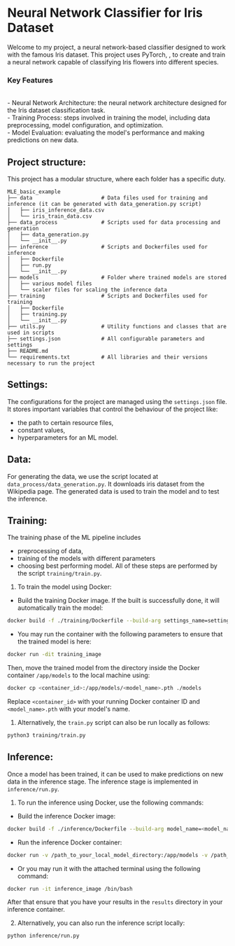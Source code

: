 # Neural Network Classifier for Iris Dataset
Welcome to my project, a neural network-based classifier designed to work with the famous Iris dataset. This project uses PyTorch, , to create and train a neural network capable of classifying Iris flowers into different species. 

### Key Features
<br>
 - Neural Network Architecture: the neural network architecture designed for the Iris dataset classification task.
<br>
 - Training Process: steps involved in training the model, including data preprocessing, model configuration, and optimization.
<br>
 - Model Evaluation: evaluating the model's performance and making predictions on new data.


## Project structure:

This project has a modular structure, where each folder has a specific duty.

```
MLE_basic_example
├── data                      # Data files used for training and inference (it can be generated with data_generation.py script)
│   ├── iris_inference_data.csv
│   └── iris_train_data.csv
├── data_process              # Scripts used for data processing and generation
│   ├── data_generation.py
│   └── __init__.py           
├── inference                 # Scripts and Dockerfiles used for inference
│   ├── Dockerfile
│   ├── run.py
│   └── __init__.py
├── models                    # Folder where trained models are stored
│   ├── various model files
│   └── scaler files for scaling the inference data
├── training                  # Scripts and Dockerfiles used for training
│   ├── Dockerfile
│   ├── training.py
│   └── __init__.py
├── utils.py                  # Utility functions and classes that are used in scripts
├── settings.json             # All configurable parameters and settings
├── README.md
└── requirements.txt          # All libraries and their versions necessary to run the project
```

## Settings:
The configurations for the project are managed using the `settings.json` file. It stores important variables that control the behaviour of the project like:
 - the path to certain resource files,
 - constant values, 
 - hyperparameters for an ML model. 

## Data:
For generating the data, we use the script located at `data_process/data_generation.py`. It downloads iris dataset from the Wikipedia page. The generated data is used to train the model and to test the inference. 

## Training:
The training phase of the ML pipeline includes
 - preprocessing of data, 
 - training of the models with different parameters
 - choosing best performing model. 
All of these steps are performed by the script `training/train.py`.

1. To train the model using Docker: 

- Build the training Docker image. If the built is successfully done, it will automatically train the model:
```bash
docker build -f ./training/Dockerfile --build-arg settings_name=settings.json -t training_image .
```
- You may run the container with the following parameters to ensure that the trained model is here:
```bash
docker run -dit training_image
```
Then, move the trained model from the directory inside the Docker container `/app/models` to the local machine using:
```bash
docker cp <container_id>:/app/models/<model_name>.pth ./models
```
Replace `<container_id>` with your running Docker container ID and `<model_name>.pth` with your model's name.


1. Alternatively, the `train.py` script can also be run locally as follows:

```bash
python3 training/train.py
```

## Inference:
Once a model has been trained, it can be used to make predictions on new data in the inference stage. The inference stage is implemented in `inference/run.py`.

1. To run the inference using Docker, use the following commands:

- Build the inference Docker image:
```bash
docker build -f ./inference/Dockerfile --build-arg model_name=<model_name>.pth --build-arg settings_name=settings.json -t inference_image .
```
- Run the inference Docker container:
```bash
docker run -v /path_to_your_local_model_directory:/app/models -v /path_to_your_input_folder:/app/input -v /path_to_your_output_folder:/app/output inference_image
```
- Or you may run it with the attached terminal using the following command:
```bash
docker run -it inference_image /bin/bash  
```
After that ensure that you have your results in the `results` directory in your inference container.

2. Alternatively, you can also run the inference script locally:

```bash
python inference/run.py
```


